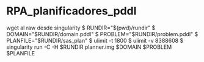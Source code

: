 # RPA_planificadores_pddl
wget al raw desde singularity 
$ RUNDIR="$(pwd)/rundir" 
$ DOMAIN="$RUNDIR/domain.pddl" 
$ PROBLEM="$RUNDIR/problem.pddl" 
$ PLANFILE="$RUNDIR/sas_plan" 
$ ulimit -t 1800 
$ ulimit -v 8388608 
$ singularity run -C -H $RUNDIR planner.img $DOMAIN $PROBLEM $PLANFILE
